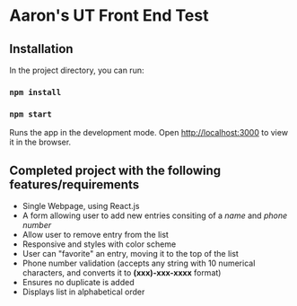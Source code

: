 # Aaron's UT Front End Test

## Installation

In the project directory, you can run:

### `npm install`

### `npm start`

Runs the app in the development mode.
Open [http://localhost:3000](http://localhost:3000) to view it in the browser.

## Completed project with the following features/requirements

- Single Webpage, using React.js
- A form allowing user to add new entries consiting of a _name_ and _phone number_
- Allow user to remove entry from the list
- Responsive and styles with color scheme
- User can "favorite" an entry, moving it to the top of the list
- Phone number validation (accepts any string with 10 numerical characters, and converts it to **(xxx)-xxx-xxxx** format)
- Ensures no duplicate is added
- Displays list in alphabetical order
